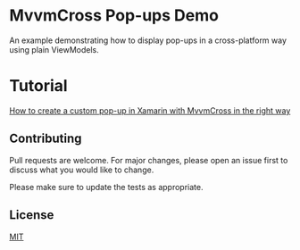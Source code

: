# MvvmCross Pop-ups Demo

An example demonstrating how to display pop-ups in a cross-platform way using plain ViewModels.

# Tutorial
[How to create a custom pop-up in Xamarin with MvvmCross in the right way](https://ref.sbyte.dev/pop-up-xamarin)

## Contributing
Pull requests are welcome. For major changes, please open an issue first to discuss what you would like to change.

Please make sure to update the tests as appropriate.

## License
[MIT](https://choosealicense.com/licenses/mit/)

